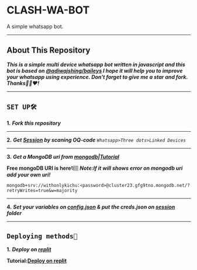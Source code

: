 # CLASH-WA-BOT
A simple whatsapp bot.
________________________
## About This Repository
***This is a simple multi device whatsapp bot written in javascript and this bot is based on [@adiwajshing/baileys](https://github.com/whiskeySockets/Baileys) I hope it will help you to improve your whatsapp using experience. Don't forget to give me a star and fork. Thanks🙏🏼❤️!***
________________________
## ```SET UP🛠️```
**1.** ***Fork this repository***
________________________
**2.** ***Get [Session]() by scaning OQ-code***
*```Whatsapp>Three dots>Linked Devices```*
________________________
**3.** ***Get a MongoDB uri from [mongodb](https://www.mongodb.com)|[Tutorial]()***

**Free mongoDB URI is here👇🏼**
***Note:If it will shows error on mongodb uri add your own uri!***
```
mongodb+srv://withonlykichu:<password>@cluster23.gfg9tno.mongodb.net/?retryWrites=true&w=majority
```
________________________
**4.** ***Set your variables on [config.json](https://github.com/TOXIC-KICHUX/CLASH-WA-BOT/blob/master/config.json) & put the creds.json on [session](https://github.com/TOXIC-KICHUX/CLASH-WA-BOT/tree/master/session) folder***
________________________
## ```Deploying methods🚧```
**1.** ***Deploy on [replit](https://replit.com)***

**Tutorial:[Deploy on replit]()**

